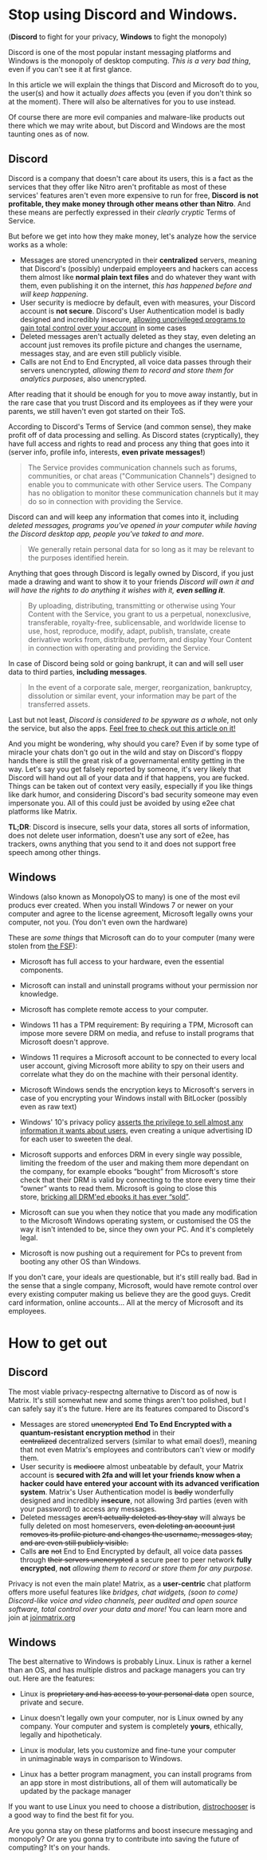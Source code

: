 ﻿# **Stop using Discord and Windows.**  

(**Discord** to fight for your privacy, **Windows** to fight the monopoly)

Discord is one of the most popular instant messaging platforms and Windows is the monopoly of desktop computing. _This is a very bad thing_, even if you can't see it at first glance.  

In this article we will explain the things that Discord and Microsoft do to you, the user(s) and how it actually _does_ affects you (even if you don't think so at the moment). There will also be alternatives for you to use instead.

Of course there are more evil companies and malware-like products out there which we may write about, but Discord and Windows are the most taunting ones as of now.

  

## **Discord**

Discord is a company that doesn't care about its users, this is a fact as the services that they offer like Nitro aren't profitable as most of these services' features aren't even more expensive to run for free, **Discord is not profitable, they make money through other means other than Nitro**. And these means are perfectly expressed in their _clearly cryptic_ Terms of Service.

But before we get into how they make money, let's analyze how the service works as a whole:  

*   Messages are stored unencrypted in their **centralized** servers, meaning that Discord's (possibly) underpaid employeers and hackers can access them almost like **normal plain text files** and do whatever they want with them, even publishing it on the internet, _this has happened before and will keep happening_.
*   User security is mediocre by default, even with measures, your Discord account is **not secure**. Discord's User Authentication model is badly designed and incredibly insecure, [allowing unprivileged programs to gain total control over your account](https://blog.cyble.com/2022/06/01/hazard-token-grabber/) in some cases
*   Deleted messages aren't actually deleted as they stay, even deleting an account just removes its profile picture and changes the username, messages stay, and are even still publicly visible.
*   Calls are not End to End Encrypted, all voice data passes through their servers unencrypted, _allowing them to record and store them for analytics purposes_, also unencrypted.

  

After reading that it should be enough for you to move away instantly, but in the rare case that you trust Discord and its employees as if they were your parents, we still haven't even got started on their ToS.

According to Discord's Terms of Service (and common sense), they make profit off of data processing and selling. As Discord states (cryptically), they have full access and rights to read and process any thing that goes into it (server info, profile info, interests, **even private messages!**)

> The Service provides communication channels such as forums, communities, or chat areas ("Communication Channels") designed to enable you to communicate with other Service users. The Company has no obligation to monitor these communication channels but it may do so in connection with providing the Service.  

  

Discord can and will keep any information that comes into it, including _deleted messages, programs you've opened in your computer while having the Discord desktop app, people you've taked to and more_.

> We generally retain personal data for so long as it may be relevant to the purposes identified herein.  

  

Anything that goes through Discord is legally owned by Discord, if you just made a drawing and want to show it to your friends _Discord will own it and will have the rights to do anything it wishes with it, **even selling it**_.  

> By uploading, distributing, transmitting or otherwise using Your Content with the Service, you grant to us a perpetual, nonexclusive, transferable, royalty-free, sublicensable, and worldwide license to use, host, reproduce, modify, adapt, publish, translate, create derivative works from, distribute, perform, and display Your Content in connection with operating and providing the Service.  

  

In case of Discord being sold or going bankrupt, it can and will sell user data to third parties, **including messages**.

> In the event of a corporate sale, merger, reorganization, bankruptcy, dissolution or similar event, your information may be part of the transferred assets.  

  

Last but not least, _Discord is considered to be spyware as a whole_, not only the service, but also the apps. [Feel free to check out this article on it!](https://spyware.neocities.org/articles/discord.html)

And you might be wondering, why should you care? Even if by some type of miracle your chats don't go out in the wild and stay on Discord's floppy hands there is still the great risk of a governamental entity getting in the way. Let's say you get falsely reported by someone, it's very likely that Discord will hand out all of your data and if that happens, you are fucked. Things can be taken out of context very easily, especially if you like things like dark humor, and considering Discord's bad security someone may even impersonate you. All of this could just be avoided by using e2ee chat platforms like Matrix.

**TL;DR**: Discord is insecure, sells your data, stores all sorts of information, does not delete user information, doesn't use any sort of e2ee, has trackers, owns anything that you send to it and does not support free speech among other things.  

  

## **Windows**  

Windows (also known as MonopolyOS to many) is one of the most evil producs ever created. When you install Windows 7 or newer on your computer and agree to the license agreement, Microsoft legally owns your computer, not you. (You don't even own the hardware)  

These are _some things_ that Microsoft can do to your computer (many were stolen from [the FSF](https://www.fsf.org/windows)):  

*   Microsoft has full access to your hardware, even the essential components.  
    
*   Microsoft can install and uninstall programs without your permission nor knowledge.  
    
*   Microsoft has complete remote access to your computer.  
    
*   Windows 11 has a TPM requirement: By requiring a TPM, Microsoft can impose more severe DRM on media, and refuse to install programs that Microsoft doesn't approve.  
    
*   Windows 11 requires a Microsoft account to be connected to every local user account, giving Microsoft more ability to spy on their users and correlate what they do on the machine with their personal identity.
*   Microsoft Windows sends the encryption keys to Microsoft's servers in case of you encrypting your Windows install with BitLocker (possibly even as raw text)  
    
*   Windows' 10's privacy policy [asserts the privilege to sell almost any information it wants about users](https://edri.org/microsofts-new-small-print-how-your-personal-data-abused/), even creating a unique advertising ID for each user to sweeten the deal.  
    
*   Microsoft supports and enforces DRM in every single way possible, limiting the freedom of the user and making them more dependant on the company, for example ebooks “bought” from Microsoft's store check that their DRM is valid by connecting to the store every time their “owner” wants to read them. Microsoft is going to close this store, [bricking all DRM'ed ebooks it has ever “sold”](https://www.bbc.com/news/technology-47810367).  
    
*   Microsoft can sue you when they notice that you made any modification to the Microsoft Windows operating system, or customised the OS the way it isn't intended to be, since they own your PC. And it's completely legal.  
    
*   Microsoft is now pushing out a requirement for PCs to prevent from booting any other OS than Windows.  
    

  

If you don't care, your ideals are questionable, but it's still really bad. Bad in the sense that a single company, Microsoft, would have remote control over every existing computer making us believe they are the good guys. Credit card information, online accounts... All at the mercy of Microsoft and its employees.

  


# **How to get out**    

## **Discord**  

The most viable privacy-respectng alternative to Discord as of now is Matrix. It's still somewhat new and some things aren't too polished, but I can safely say it's the future. Here are its features compared to Discord's

*   Messages are stored ~~unencrypted~~ **End To End Encrypted with a quantum-resistant encryption method** in their ~~centralized~~ decentralized servers (similar to what email does!), meaning that not even Matrix's employees and contributors can't view or modify them.
*   User security is ~~mediocre~~ almost unbeatable by default, your Matrix account is **secured with 2fa and will let your friends know when a hacker could have entered your account with its advanced verification system**. Matrix's User Authentication model is ~~badly~~ wonderfully designed and incredibly ~~in~~**secure**, not allowing 3rd parties (even with your password) to access any messages.
*   Deleted messages ~~aren't actually deleted as they stay~~ will always be fully deleted on most homeservers, ~~even deleting an account just removes its profile picture and changes the username, messages stay, and are even still publicly visible.~~
*   Calls **are** ~~not~~ End to End Encrypted by default, all voice data passes through ~~their servers unencrypted~~ a secure peer to peer network **fully encrypted**, **not** _allowing them to record or store them for any purpose._

Privacy is not even the main plate! Matrix, as a **user-centric** chat platform offers more useful features like _bridges, chat widgets, (soon to come) Discord-like voice and video channels, peer audited and open source software, total control over your data and more!_ You can learn more and join at [joinmatrix.org](https://joinmatrix.org/)  

  

## **Windows**  

The best alternative to Windows is probably Linux. Linux is rather a kernel than an OS, and has multiple distros and package managers you can try out. Here are the features:  

*   Linux is ~~prop​​​​​​​rietary and has access to your personal data~~ open source, private and secure.  
    
*   Linux doesn't legally own your computer, nor is Linux owned by any company. Your computer and system is completely **yours**, ethically, legally and hipotheticaly.  
    
*   Linux is modular, lets you customize and fine-tune your computer in unimaginable ways in comparison to Windows.  
    
*   Linux has a better program managment, you can install programs from an app store in most distributions, all of them will automatically be updated by the package manager  
    

If you want to use Linux you need to choose a distribution, [distrochooser](https://distrochooser.de/) is a good way to find the best fit for you.  

Are you gonna stay on these platforms and boost insecure messaging and monopoly? Or are you gonna try to contribute into saving the future of computing? It's on your hands.
